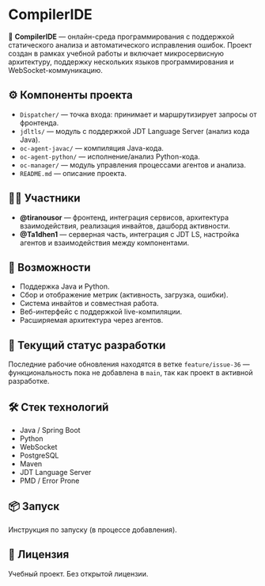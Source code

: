 # CompilerIDE

🧠 **CompilerIDE** — онлайн-среда программирования с поддержкой статического анализа и автоматического исправления ошибок. Проект создан в рамках учебной работы и включает микросервисную архитектуру, поддержку нескольких языков программирования и WebSocket-коммуникацию.

## ⚙️ Компоненты проекта

- `Dispatcher/` — точка входа: принимает и маршрутизирует запросы от фронтенда.
- `jdltls/` — модуль с поддержкой JDT Language Server (анализ кода Java).
- `oc-agent-javac/` — компиляция Java-кода.
- `oc-agent-python/` — исполнение/анализ Python-кода.
- `oc-manager/` — модуль управления процессами агентов и анализа.
- `README.md` — описание проекта.

## 🧑‍💻 Участники

- **@tiranousor** — фронтенд, интеграция сервисов, архитектура взаимодействия, реализация инвайтов, дашборд активности.
- **@Ta1dhen1** — серверная часть, интеграция с JDT LS, настройка агентов и взаимодействия между компонентами.

## 🚀 Возможности

- Поддержка Java и Python.
- Сбор и отображение метрик (активность, загрузка, ошибки).
- Система инвайтов и совместная работа.
- Веб-интерфейс с поддержкой live-компиляции.
- Расширяемая архитектура через агентов.

## 🌱 Текущий статус разработки

Последние рабочие обновления находятся в ветке `feature/issue-36` — функциональность пока не добавлена в `main`, так как проект в активной разработке.

## 🛠️ Стек технологий

- Java / Spring Boot
- Python
- WebSocket
- PostgreSQL
- Maven
- JDT Language Server
- PMD / Error Prone

## 📦 Запуск

Инструкция по запуску (в процессе добавления).

## 📄 Лицензия

Учебный проект. Без открытой лицензии.
